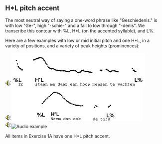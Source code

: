 H\*L pitch accent
-----------------

The most neutral way of saying a one-word phrase like "Geschiedenis." is with low "Ge-", high "-schie-" and a fall to low through "-denis". We transcribe this contour with %L, H\*L (on the accented syllable), and L%.

Here are a few examples with low or mid initial pitch and one H\*L, in a variety of positions, and a variety of peak heights (prominences):

<div class="audio-example" onclick="play_sound('../audio/152')"><img alt="Play audio" src="../audio.gif" /><img alt="Audio example" src="../audio/gif/152.gif"/></div>

<div class="audio-example" onclick="play_sound('../audio/074')"><img alt="Play audio" src="../audio.gif" /><img alt="Audio example" src="../audio/gif/074.gif"/></div>

<div class="audio-example" onclick="play_sound('../audio/1000')"><img alt="Play audio" src="../audio.gif" /><img alt="Audio example" src="../audio/gif/10004.gif"/></div>

All items in Exercise 1A have one H*L pitch accent.
